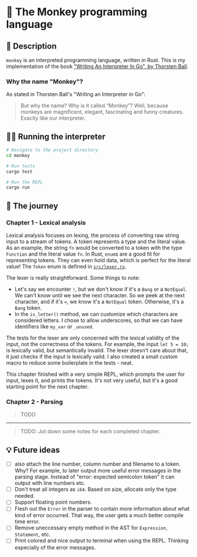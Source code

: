 # 🐒 The Monkey programming language

## 📝 Description

`monkey` is an interpreted programming language, written in Rust. This is my implementation of the book ["Writing An Interpreter In Go", by Thorsten Ball](https://edu.anarcho-copy.org/Programming%20Languages/Go/writing%20an%20INTERPRETER%20in%20go.pdf).

### Why the name "Monkey"?

As stated in Thorsten Ball's "Writing an Interpreter in Go":

> But why the name? Why is it called “Monkey”? Well, because monkeys are magnificent, elegant, fascinating and funny creatures. Exactly like our interpreter.

## 👨‍💻 Running the interpreter

```sh
# Navigate to the project directory
cd monkey

# Run tests
cargo test

# Run the REPL
cargo run
```

## 🚀 The journey

### Chapter 1 - Lexical analysis

Lexical analysis focuses on lexing, the process of converting raw string input to a stream of tokens. A token represents a type and the literal value. As an example, the string `fn` would be converted to a token with the type `Function` and the literal value `fn`. In Rust, `enum`s are a good fit for representing tokens. They can even hold data, which is perfect for the literal value! The `Token` enum is defined in [`src/lexer.rs`](/src/lexer.rs).

The lexer is really straightforward. Some things to note:

- Let's say we encounter `!`, but we don't know if it's a `Bang` or a `NotEqual`. We can't know until we see the next character. So we peek at the next character, and if it's `=`, we know it's a `NotEqual` token. Otherwise, it's a `Bang` token.
- In the `is_letter()` method, we can customize which characters are considered letters. I chose to allow underscores, so that we can have identifiers like `my_var` or `_unused`.

The tests for the lexer are only concerned with the lexical validity of the input, not the correctness of the tokens. For example, the input `let 5 = 10;` is lexically valid, but semantically invalid. The lexer doesn't care about that, it just checks if the input is lexically valid. I also created a small custom macro to reduce some boilerplate in the tests - neat.

This chapter finished with a very simple REPL, which prompts the user for input, lexes it, and prints the tokens. It's not very useful, but it's a good starting point for the next chapter.

### Chapter 2 - Parsing

> TODO

---

> TODO: Jot down some notes for each completed chapter.

## 💡 Future ideas

- [ ] also attach the line number, column number and filename to a token. Why? For example, to later output more useful error messages in the parsing stage. Instead of "error: expected semicolon token" it can output with line numbers etc.
- [ ] Don't treat all integers as `i64`. Based on size, allocate only the type needed.
- [ ] Support floating point numbers.
- [ ] Flesh out the `Error` in the parser to contain more information about what kind of error occurred. That way, the user gets a much better compile time error.
- [ ] Remove uneccessary empty method in the AST for `Expression`, `Statement`, etc.
- [ ] Print colored and nice output to terminal when using the REPL. Thinking especially of the error messages.

